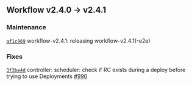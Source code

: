 ## Workflow v2.4.0 -> v2.4.1

### Maintenance

[`af1c969`](https://github.com/deiscc/charts/commit/af1c96989ad97bbb4eac61ea3c1bf1c6a903f620) workflow-v2.4.1: releasing workflow-v2.4.1(-e2e)

### Fixes

[`3f3be4d`](https://github.com/deiscc/controller/commit/3f3be4d410c7f6b9e70825179827a7b305998464) controller: scheduler: check if RC exists during a deploy before trying to use Deployments [#996](https://github.com/deiscc/controller/pull/996)
